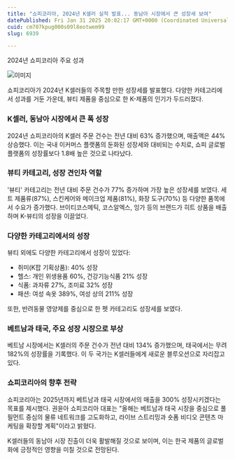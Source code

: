```yaml
---
title: "쇼피코리아, 2024년 K셀러 실적 발표... 동남아 시장에서 큰 성장세 보여"
datePublished: Fri Jan 31 2025 20:02:17 GMT+0000 (Coordinated Universal Time)
cuid: cm707kpug000s09l8eotwem99
slug: 6939

---
```



2024년 쇼피코리아 주요 성과

![이미지](https://cdn.hashnode.com/res/hashnode/image/upload/v1739261808679/853caccb-bd38-4305-9f3a-d84663961401.jpeg)

쇼피코리아가 2024년 K셀러들의 주목할 만한 성장세를 발표했다. 다양한 카테고리에서 성과를 거둔 가운데, 뷰티 제품을 중심으로 한 K-제품의 인기가 두드러졌다.

### K셀러, 동남아 시장에서 큰 폭 성장

2024년 쇼피코리아의 K셀러 주문 건수는 전년 대비 63% 증가했으며, 매출액은 44% 상승했다. 이는 국내 이커머스 플랫폼의 둔화된 성장세와 대비되는 수치로, 쇼피 글로벌 플랫폼의 성장률보다 1.8배 높은 것으로 나타났다.

### 뷰티 카테고리, 성장 견인차 역할

'뷰티' 카테고리는 전년 대비 주문 건수가 77% 증가하며 가장 높은 성장세를 보였다. 세트 제품류(87%), 스킨케어와 메이크업 제품(81%), 화장 도구(70%) 등 다양한 품목에서 수요가 증가했다. 브이티코스메틱, 코스알엑스, 잉가 등의 브랜드가 히트 상품을 배출하며 K-뷰티의 성장을 이끌었다.

### 다양한 카테고리에서의 성장

뷰티 외에도 다양한 카테고리에서 성장이 있었다:

- 취미(K팝 기획상품): 40% 성장
- 헬스: 개인 위생용품 60%, 건강기능식품 21% 성장
- 식품: 과자류 27%, 조미료 32% 성장
- 패션: 여성 속옷 389%, 여성 상의 211% 성장

또한, 반려동물 영양제를 중심으로 한 펫 카테고리도 성장세를 보였다.

### 베트남과 태국, 주요 성장 시장으로 부상

베트남 시장에서는 K셀러의 주문 건수가 전년 대비 134% 증가했으며, 태국에서는 무려 182%의 성장률을 기록했다. 이 두 국가는 K셀러들에게 새로운 블루오션으로 자리잡고 있다.

### 쇼피코리아의 향후 전략

쇼피코리아는 2025년까지 베트남과 태국 시장에서의 매출을 300% 성장시키겠다는 목표를 제시했다. 권윤아 쇼피코리아 대표는 "올해는 베트남과 태국 시장을 중심으로 풀필먼트 중심의 물류 네트워크를 고도화하고, 라이브 스트리밍과 숏폼 비디오 콘텐츠 마케팅을 확장할 계획"이라고 밝혔다.

K셀러들의 동남아 시장 진출이 더욱 활발해질 것으로 보이며, 이는 한국 제품의 글로벌화에 긍정적인 영향을 미칠 것으로 전망된다.